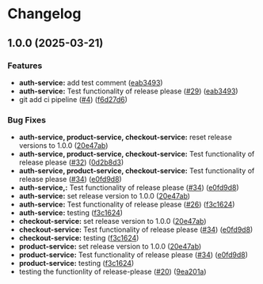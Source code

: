 # Changelog

## 1.0.0 (2025-03-21)


### Features

* **auth-service:** add test comment ([eab3493](https://github.com/fthilov/devops-lecture-project/commit/eab349303c52f743c44c1ca5ab918f8b72375be4))
* **auth-service:** Test functionality of release please ([#29](https://github.com/fthilov/devops-lecture-project/issues/29)) ([eab3493](https://github.com/fthilov/devops-lecture-project/commit/eab349303c52f743c44c1ca5ab918f8b72375be4))
* git add ci pipeline ([#4](https://github.com/fthilov/devops-lecture-project/issues/4)) ([f6d27d6](https://github.com/fthilov/devops-lecture-project/commit/f6d27d642ef076f59df5c4c37eaf2faa6f63c4d1))


### Bug Fixes

* **auth-service, product-service, checkout-service:** reset release versions to 1.0.0 ([20e47ab](https://github.com/fthilov/devops-lecture-project/commit/20e47ab891112978a10ad8b6e54af6a0ca3818f3))
* **auth-service, product-service, checkout-service:** Test functionality of release please ([#32](https://github.com/fthilov/devops-lecture-project/issues/32)) ([0d2b8d3](https://github.com/fthilov/devops-lecture-project/commit/0d2b8d368c45de28a186ed26bdc8b9e09f7893ff))
* **auth-service, product-service, checkout-service:** Test functionality of release please ([#34](https://github.com/fthilov/devops-lecture-project/issues/34)) ([e0fd9d8](https://github.com/fthilov/devops-lecture-project/commit/e0fd9d826f6930b38b682e32ae0b7b79d8e98138))
* **auth-service,:** Test functionality of release please ([#34](https://github.com/fthilov/devops-lecture-project/issues/34)) ([e0fd9d8](https://github.com/fthilov/devops-lecture-project/commit/e0fd9d826f6930b38b682e32ae0b7b79d8e98138))
* **auth-service:** set release version to 1.0.0 ([20e47ab](https://github.com/fthilov/devops-lecture-project/commit/20e47ab891112978a10ad8b6e54af6a0ca3818f3))
* **auth-service:** Test functionality of release please ([#26](https://github.com/fthilov/devops-lecture-project/issues/26)) ([f3c1624](https://github.com/fthilov/devops-lecture-project/commit/f3c1624313f23a32dab261316400a64bc81c11ae))
* **auth-service:** testing ([f3c1624](https://github.com/fthilov/devops-lecture-project/commit/f3c1624313f23a32dab261316400a64bc81c11ae))
* **checkout-service:** set release version to 1.0.0 ([20e47ab](https://github.com/fthilov/devops-lecture-project/commit/20e47ab891112978a10ad8b6e54af6a0ca3818f3))
* **checkout-service:** Test functionality of release please ([#34](https://github.com/fthilov/devops-lecture-project/issues/34)) ([e0fd9d8](https://github.com/fthilov/devops-lecture-project/commit/e0fd9d826f6930b38b682e32ae0b7b79d8e98138))
* **checkout-service:** testing ([f3c1624](https://github.com/fthilov/devops-lecture-project/commit/f3c1624313f23a32dab261316400a64bc81c11ae))
* **product-service:** set release version to 1.0.0 ([20e47ab](https://github.com/fthilov/devops-lecture-project/commit/20e47ab891112978a10ad8b6e54af6a0ca3818f3))
* **product-service:** Test functionality of release please ([#34](https://github.com/fthilov/devops-lecture-project/issues/34)) ([e0fd9d8](https://github.com/fthilov/devops-lecture-project/commit/e0fd9d826f6930b38b682e32ae0b7b79d8e98138))
* **product-service:** testing ([f3c1624](https://github.com/fthilov/devops-lecture-project/commit/f3c1624313f23a32dab261316400a64bc81c11ae))
* testing the functionlity of release-please ([#20](https://github.com/fthilov/devops-lecture-project/issues/20)) ([9ea201a](https://github.com/fthilov/devops-lecture-project/commit/9ea201a590d4eba9c316dc69179bd495393f58ea))
